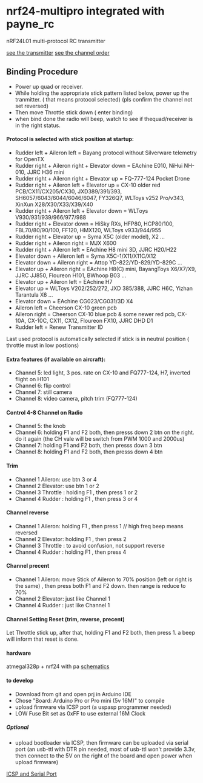 # nrf24-multipro integrated with payne_rc
nRF24L01 multi-protocol RC transmitter

[see the transmitter](https://www.moz8.com/data/attachment/forum/202008/19/215018ktpsusv6u6uu36k1.jpg)
[see the channel order](http://photo.5imxbbs.com/forum/202008/19/200636p7ok8e3odemeqnnp.jpg)

## Binding Procedure
- Power up quad or receiver.
- While holding the appropriate stick pattern listed below, power up the tranmitter. ( that means protocol selected) (pls confirm the channel not set reversed)
- Then move Throttle stick down ( enter binding) 
- when bind done the radio will beep, watch to see if thequad/receiver is in the right status.

#### Protocol is selected with stick position at startup:

- Rudder left + Aileron left = Bayang protocol without Silverware telemetry for OpenTX
- Rudder right + Aileron right + Elevator down = EAchine E010, NiHui NH-010, JJRC H36 mini  
- Rudder right + Aileron right + Elevator up = FQ-777-124 Pocket Drone  
- Rudder right + Aileron left + Elevator up = CX-10 older red PCB/CX11/CX205/CX30, JXD389/391/393, SH6057/6043/6044/6046/6047, FY326Q7, WLToys v252 Pro/v343, XinXun X28/X30/X33/X39/X40   
- Rudder right + Aileron left + Elevator down = WLToys V930/931/939/966/977/988  
- Rudder right + Elevator down = HiSky RXs, HFP80, HCP80/100, FBL70/80/90/100, FF120, HMX120, WLToys v933/944/955  
- Rudder right + Elevator up = Syma X5C (older model), X2 ...  
- Rudder right + Aileron right = MJX X600  
- Rudder right + Aileron left = EAchine H8 mini 3D, JJRC H20/H22   
- Elevator down + Aileron left = Syma X5C-1/X11/X11C/X12  
- Elevator down + Aileron right = Attop YD-822/YD-829/YD-829C ...  
- Elevator up + Aileron right = EAchine H8(C) mini, BayangToys X6/X7/X9, JJRC JJ850, Floureon H101, BWhoop B03 ...  
- Elevator up + Aileron left = EAchine H7  
- Elevator up = WLToys V202/252/272, JXD 385/388, JJRC H6C, Yizhan Tarantula X6 ...  
- Elevator down = EAchine CG023/CG031/3D X4  
- Aileron left = Cheerson CX-10 green pcb  
- Aileron right = Cheerson CX-10 blue pcb & some newer red pcb, CX-10A, CX-10C, CX11, CX12, Floureon FX10, JJRC DHD D1  
- Rudder left = Renew Transmitter ID

Last used protocol is automatically selected if stick is in neutral position ( throttle must in low postions)

#### Extra features (if available on aircraft):

- Channel 5: led light, 3 pos. rate on CX-10 and FQ777-124, H7, inverted flight on H101  
- Channel 6: flip control  
- Channel 7: still camera  
- Channel 8: video camera, pitch trim (FQ777-124)  

#### Control 4-8 Channel on Radio
- Channel 5: the knob
- Channel 6: holding F1 and F2 both, then presss down 2 btn on the right. do it again (the CH vale will be switch from PWM 1000 and 2000us)
- Channel 7: holding F1 and F2 both, then presss down 3 btn
- Channel 8: holding F1 and F2 both, then presss down 4 btn

#### Trim
- Channel 1 Aileron: use btn 3 or 4
- Channel 2 Elevator: use btn 1 or 2
- Channel 3 Throttle : holding F1 , then press 1 or 2
- Channel 4 Rudder :  holding F1 , then press 3 or 4

#### Channel reverse
- Channel 1 Aileron: holding F1 , then press 1   // high freq beep means reversed
- Channel 2 Elevator: holding F1 , then press 2
- Channel 3 Throttle :  to avoid confusion, not support reverse
- Channel 4 Rudder :  holding F1 , then press 4

#### Channel precent
- Channel 1 Aileron: move Stick of Aileron to 70% position (left or right is the same) , then press both F1 and F2 down. then range is reduce to 70%
- Channel 2 Elevator: just like Channel 1
- Channel 4 Rudder : just like Channel 1 

#### Channel Setting Reset (trim, reverse, precent)
Let Throttle stick up, after that, holding F1 and F2 both, then press 1. a beep will inform that reset is done.

#### hardware
atmegal328p + nrf24 with pa
[schematics](http://photo.5imxbbs.com/forum/202008/20/091810siyx6d2a0nu2ssyz.jpg)

#### to develop
- Download from git  and open prj in Arduino IDE
- Chose "Board: Arduino Pro or Pro mini (5v 16M)" to compile
- upload firmware via ICSP port (a uspasp programmer needed)
- LOW Fuse Bit set as 0xFF to use external 16M Clock
##### Optional
- upload bootloader via ICSP, then firmware can be uploaded via serial port (an usb-ttl with DTR pin needed,  most of usb-ttl won't provide 3.3v, then connect to the 5V on the right of the board and open power when upload firmware)

[ICSP and Serial Port](http://photo.5imxbbs.com/forum/202008/20/124136gyzzhd4ocyidshpd.jpg)



